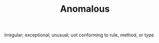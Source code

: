 ---
title: Anomalous
letter: A
permalink: "/definitions/anomalous.html"
body: Irregular; exceptional; unusual; uot conforming to rule, method, or type
published_at: '2018-07-07'
layout: post
---
